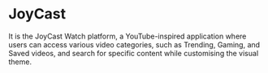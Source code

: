 # JoyCast
It is the JoyCast Watch platform, a YouTube-inspired application where users can access various video categories, such as Trending, Gaming, and Saved videos, and search for specific content while customising the visual theme.
